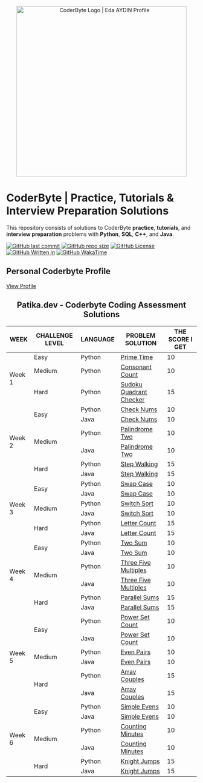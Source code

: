 <p align="center">
    <a href="https://leetcode.com/edaaydinea/">
        <img alt="CoderByte Logo | Eda AYDIN Profile" src="https://coderbytestaticimages.s3.amazonaws.com/consumer-v2/nav/coderbyte_logo_digital_multi_light.png", width = 450 >
    </a>
</p>

# CoderByte | Practice, Tutorials & Interview Preparation Solutions

This repository consists of solutions to CoderByte **practice**, **tutorials**, and **interview preparation** problems with **Python**, **SQL**, **C++**, and **Java**.

[![GitHub last commit](https://img.shields.io/github/last-commit/edaaydinea/Coderbyte)](https://github.com/edaaydinea/Coderbyte/commits/master)
[![GitHub repo size](https://img.shields.io/github/repo-size/edaaydinea/Coderbyte)](https://github.com/edaaydinea/Coderbyte/archive/master.zip)
[![GitHub License](https://img.shields.io:/github/license/edaaydinea/Coderbyte)](https://img.shields.io:/github/license/edaaydinea/Coderbyte)
[![GitHub Written in](https://img.shields.io/badge/Written%20in%20-Python%2C%20Java%2C%20C%2B%2B%2C%20SQL-blue)](https://img.shields.io/badge/Written%20in%20-Python%2C%20Java%2C%20C%2B%2B%2C%20MYSQL-blue)
[![GitHub WakaTime](https://wakatime.com/badge/github/edaaydinea/Coderbyte.svg)](https://wakatime.com/badge/github/edaaydinea/Coderbyte.svg)

## Personal Coderbyte Profile

[View Profile](https://coderbyte.com/profile/edaaydinea)


<h2 align = "center">Patika.dev - Coderbyte Coding Assessment Solutions</h2>
    <table style="width: 100%; border-collapse: collapse; margin-left: auto; margin-right: auto;" class="mt-4">
        <thead>
          <tr>
            <th>WEEK</th>
            <th>CHALLENGE LEVEL</th>
            <th>LANGUAGE</th>
            <th>PROBLEM SOLUTION</th>
            <th>THE SCORE I GET </th>
          </tr>
        </thead>
        <tbody>
<!-- Week 1-->
            <tr>
                <td rowspan="3">Week 1</td>
                <td>Easy</td>
                <td>Python</td>
                <td><a href="https://github.com/edaaydinea/Coderbyte/blob/main/Patika.dev%20Coderbyte%20Assessments%20(Weekly)/Week%201/PrimeTime.py" target="_blank" rel="noopener noreferrer">Prime Time</a></td>
                <td>10</td>
            </tr>
            <tr>
                <td>Medium</td>
                <td>Python</td>
                <td><a href="https://github.com/edaaydinea/Coderbyte/blob/main/Patika.dev%20Coderbyte%20Assessments%20(Weekly)/Week%201/ConsonantCount.py" target="_blank" rel="noopener noreferrer">Consonant Count</a></td>
                <td>10</td>
            </tr>
            <tr>
                <td>Hard</td>
                <td>Python</td>
                <td><a href="https://github.com/edaaydinea/Coderbyte/blob/main/Patika.dev%20Coderbyte%20Assessments%20(Weekly)/Week%201/SudokuQuadrantChecker.py" target="_blank" rel="noopener noreferrer">Sudoku Quadrant Checker</a></td>
                <td>15</td>
            </tr>
<!-- Week 2-->
            <tr>
                <td rowspan="6">Week 2</td>
                <td rowspan="2">Easy</td>
                <td>Python</td>
                <td><a href="https://github.com/edaaydinea/Coderbyte/blob/main/Patika.dev%20Coderbyte%20Assessments%20(Weekly)/Week%202/Python/CheckNums.py" target="_blank" rel="noopener noreferrer">Check Nums</a></td>
                <td>10</td>
            </tr>
            <tr>
                <td>Java</td>
                <td><a href="https://github.com/edaaydinea/Coderbyte/blob/main/Patika.dev%20Coderbyte%20Assessments%20(Weekly)/Week%202/Java/CheckNums.java" target="_blank" rel="noopener noreferrer">Check Nums</a></td>
                <td>10</td>
            </tr>
            <tr>
                <td rowspan="2">Medium</td>
                <td>Python</td>
                <td><a href="https://github.com/edaaydinea/Coderbyte/blob/main/Patika.dev%20Coderbyte%20Assessments%20(Weekly)/Week%202/Python/PalindromeTwo.py" target="_blank" rel="noopener noreferrer">Palindrome Two</a></td>
                <td>10</td>
            </tr>
            <tr>
                <td>Java</td>
                <td><a href="https://github.com/edaaydinea/Coderbyte/blob/main/Patika.dev%20Coderbyte%20Assessments%20(Weekly)/Week%202/Java/PalindromeTwo.java" target="_blank" rel="noopener noreferrer">Palindrome Two</a></td>
                <td>10</td>
            </tr>
            <tr>
                <td rowspan="2">Hard</td>
                <td>Python</td>
                <td><a href="https://github.com/edaaydinea/Coderbyte/blob/main/Patika.dev%20Coderbyte%20Assessments%20(Weekly)/Week%202/Python/StepWalking.py" target="_blank" rel="noopener noreferrer">Step Walking</a></td>
                <td>15</td>
            </tr>
            <tr>
                <td>Java</td>
                <td><a href="https://github.com/edaaydinea/Coderbyte/blob/main/Patika.dev%20Coderbyte%20Assessments%20(Weekly)/Week%202/Java/StepWalking.java" target="_blank" rel="noopener noreferrer">Step Walking</a></td>
                <td>15</td>
            </tr>
<!-- Week 3-->
            <tr>
                <td rowspan="6">Week 3</td>
                <td rowspan="2">Easy</td>
                <td>Python</td>
                <td><a href="https://github.com/edaaydinea/Coderbyte/blob/main/Patika.dev%20Coderbyte%20Assessments%20(Weekly)/Week%203/Python/SwapCase.py" target="_blank" rel="noopener noreferrer">Swap Case</a></td>
                <td>10</td>
            </tr>
            <tr>
                <td>Java</td>
                <td><a href="https://github.com/edaaydinea/Coderbyte/blob/main/Patika.dev%20Coderbyte%20Assessments%20(Weekly)/Week%203/Java/SwapCase.java" target="_blank" rel="noopener noreferrer">Swap Case</a></td>
                <td>10</td>
            </tr>
            <tr>
                <td rowspan="2">Medium</td>
                <td>Python</td>
                <td><a href="https://github.com/edaaydinea/Coderbyte/blob/main/Patika.dev%20Coderbyte%20Assessments%20(Weekly)/Week%203/Python/SwitchSort.py" target="_blank" rel="noopener noreferrer">Switch Sort</a></td>
                <td>10</td>
            </tr>
            <tr>
                <td>Java</td>
                <td><a href="https://github.com/edaaydinea/Coderbyte/blob/main/Patika.dev%20Coderbyte%20Assessments%20(Weekly)/Week%203/Java/SwitchSort.java" target="_blank" rel="noopener noreferrer">Switch Sort</a></td>
                <td>10</td>
            </tr>
            <tr>
                <td rowspan="2">Hard</td>
                <td>Python</td>
                <td><a href="https://github.com/edaaydinea/Coderbyte/blob/main/Patika.dev%20Coderbyte%20Assessments%20(Weekly)/Week%203/Python/LetterCount.py" target="_blank" rel="noopener noreferrer">Letter Count</a></td>
                <td>15</td>
            </tr>
            <tr>
                <td>Java</td>
                <td><a href="https://github.com/edaaydinea/Coderbyte/blob/main/Patika.dev%20Coderbyte%20Assessments%20(Weekly)/Week%203/Java/StepWalking.java" target="_blank" rel="noopener noreferrer">Letter Count</a></td>
                <td>15</td>
            </tr>
<!-- Week 4-->
            <tr>
                <td rowspan="6">Week 4</td>
                <td rowspan="2">Easy</td>
                <td>Python</td>
                <td><a href="https://github.com/edaaydinea/Coderbyte/blob/main/Patika.dev%20Coderbyte%20Assessments%20(Weekly)/Week%204/Python/Two%20Sum.py" target="_blank" rel="noopener noreferrer">Two Sum</a></td>
                <td>10</td>
            </tr>
            <tr>
                <td>Java</td>
                <td><a href="https://github.com/edaaydinea/Coderbyte/blob/main/Patika.dev%20Coderbyte%20Assessments%20(Weekly)/Week%204/Java/TwoSum.java" target="_blank" rel="noopener noreferrer">Two Sum</a></td>
                <td>10</td>
            </tr>
            <tr>
                <td rowspan="2">Medium</td>
                <td>Python</td>
                <td><a href="https://github.com/edaaydinea/Coderbyte/blob/main/Patika.dev%20Coderbyte%20Assessments%20(Weekly)/Week%204/Python/Three%20Five%20Multiples.py" target="_blank" rel="noopener noreferrer">Three Five Multiples</a></td>
                <td>10</td>
            </tr>
            <tr>
                <td>Java</td>
                <td><a href="https://github.com/edaaydinea/Coderbyte/blob/main/Patika.dev%20Coderbyte%20Assessments%20(Weekly)/Week%204/Java/ThreeFiveMultiples.java" target="_blank" rel="noopener noreferrer">Three Five Multiples</a></td>
                <td>10</td>
            </tr>
            <tr>
                <td rowspan="2">Hard</td>
                <td>Python</td>
                <td><a href="https://github.com/edaaydinea/Coderbyte/blob/main/Patika.dev%20Coderbyte%20Assessments%20(Weekly)/Week%204/Python/Parallel%20Sums.py" target="_blank" rel="noopener noreferrer">Parallel Sums</a></td>
                <td>15</td>
            </tr>
            <tr>
                <td>Java</td>
                <td><a href="https://github.com/edaaydinea/Coderbyte/blob/main/Patika.dev%20Coderbyte%20Assessments%20(Weekly)/Week%204/Java/ParallelSums.java" target="_blank" rel="noopener noreferrer">Parallel Sums</a></td>
                <td>15</td>
            </tr>
<!-- Week 5-->
            <tr>
                <td rowspan="6">Week 5</td>
                <td rowspan="2">Easy</td>
                <td>Python</td>
                <td><a href="https://github.com/edaaydinea/Coderbyte/blob/main/Patika.dev%20Coderbyte%20Assessments%20(Weekly)/Week%204/Python/1-%20Power%20Set%20Count.py" target="_blank" rel="noopener noreferrer">Power Set Count</a></td>
                <td>10</td>
            </tr>
            <tr>
                <td>Java</td>
                <td><a href="https://github.com/edaaydinea/Coderbyte/blob/main/Patika.dev%20Coderbyte%20Assessments%20(Weekly)/Week%205/Java/1%20-%20Power%20Set%20Count/PowerSetCount.java" target="_blank" rel="noopener noreferrer">Power Set Count</a></td>
                <td>10</td>
            </tr>
            <tr>
                <td rowspan="2">Medium</td>
                <td>Python</td>
                <td><a href="https://github.com/edaaydinea/Coderbyte/blob/main/Patika.dev%20Coderbyte%20Assessments%20(Weekly)/Week%204/Python/2%20-%20Even%20Pairs.py" target="_blank" rel="noopener noreferrer">Even Pairs</a></td>
                <td>10</td>
            </tr>
            <tr>
                <td>Java</td>
                <td><a href="https://github.com/edaaydinea/Coderbyte/blob/main/Patika.dev%20Coderbyte%20Assessments%20(Weekly)/Week%205/Java/2%20-%20Even%20Pairs/EvenPairs.java" target="_blank" rel="noopener noreferrer">Even Pairs</a></td>
                <td>10</td>
            </tr>
            <tr>
                <td rowspan="2">Hard</td>
                <td>Python</td>
                <td><a href="https://github.com/edaaydinea/Coderbyte/blob/main/Patika.dev%20Coderbyte%20Assessments%20(Weekly)/Week%204/Python/3%20-%20Array%20Couples.py" target="_blank" rel="noopener noreferrer">Array Couples</a></td>
                <td>15</td>
            </tr>
            <tr>
                <td>Java</td>
                <td><a href="https://github.com/edaaydinea/Coderbyte/blob/main/Patika.dev%20Coderbyte%20Assessments%20(Weekly)/Week%205/Java/3%20-%20Array%20Couples/ArrayCouples.java" target="_blank" rel="noopener noreferrer">Array Couples</a></td>
                <td>15</td>
            </tr>
<!-- Week 6-->
            <tr>
                <td rowspan="6">Week 6</td>
                <td rowspan="2">Easy</td>
                <td>Python</td>
                <td><a href="https://github.com/edaaydinea/Coderbyte/blob/main/Patika.dev%20Coderbyte%20Assessments%20(Weekly)/Week%206/Python/1%20-%20%20Simple%20Evens.py" target="_blank" rel="noopener noreferrer">Simple Evens</a></td>
                <td>10</td>
            </tr>
            <tr>
                <td>Java</td>
                <td><a href="https://github.com/edaaydinea/Coderbyte/blob/main/Patika.dev%20Coderbyte%20Assessments%20(Weekly)/Week%206/Java/1%20-%20Simple%20Evens/SimpleEvens.java" target="_blank" rel="noopener noreferrer">Simple Evens</a></td>
                <td>10</td>
            </tr>
            <tr>
                <td rowspan="2">Medium</td>
                <td>Python</td>
                <td><a href="https://github.com/edaaydinea/Coderbyte/blob/main/Patika.dev%20Coderbyte%20Assessments%20(Weekly)/Week%206/Python/2%20-%20Counting%20Minutes.py" target="_blank" rel="noopener noreferrer">Counting Minutes</a></td>
                <td>10</td>
            </tr>
            <tr>
                <td>Java</td>
                <td><a href="https://github.com/edaaydinea/Coderbyte/blob/main/Patika.dev%20Coderbyte%20Assessments%20(Weekly)/Week%206/Java/2%20-%20Counting%20Minutes/CountingMinutes.java" target="_blank" rel="noopener noreferrer">Counting Minutes</a></td>
                <td>10</td>
            </tr>
            <tr>
                <td rowspan="2">Hard</td>
                <td>Python</td>
                <td><a href="https://github.com/edaaydinea/Coderbyte/blob/main/Patika.dev%20Coderbyte%20Assessments%20(Weekly)/Week%204/Python/3%20-%20Knight%20Jumps.py" target="_blank" rel="noopener noreferrer">Knight Jumps</a></td>
                <td>15</td>
            </tr>
            <tr>
                <td>Java</td>
                <td><a href="https://github.com/edaaydinea/Coderbyte/blob/main/Patika.dev%20Coderbyte%20Assessments%20(Weekly)/Week%206/Java/3%20-%20Knight%20Jumps/KnightJumps.java" target="_blank" rel="noopener noreferrer">Knight Jumps</a></td>
                <td>15</td>
            </tr>
        </tbody>
    </table>
</details>
